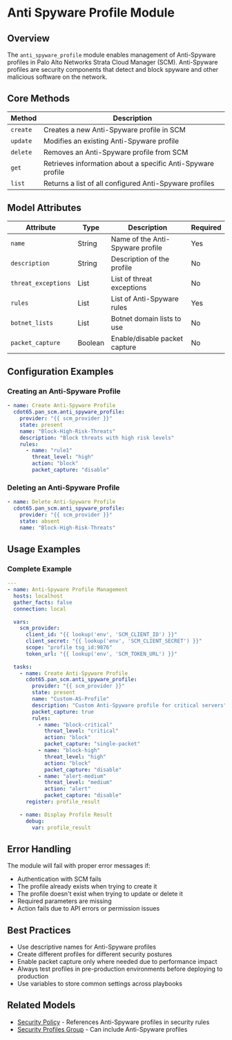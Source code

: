 # Anti Spyware Profile Module

## Overview

The `anti_spyware_profile` module enables management of Anti-Spyware profiles in Palo Alto Networks Strata Cloud
Manager (SCM). Anti-Spyware profiles are security components that detect and block spyware and other malicious software
on the network.

## Core Methods

| Method   | Description                                                 |
|----------|-------------------------------------------------------------|
| `create` | Creates a new Anti-Spyware profile in SCM                   |
| `update` | Modifies an existing Anti-Spyware profile                   |
| `delete` | Removes an Anti-Spyware profile from SCM                    |
| `get`    | Retrieves information about a specific Anti-Spyware profile |
| `list`   | Returns a list of all configured Anti-Spyware profiles      |

## Model Attributes

| Attribute           | Type    | Description                      | Required |
|---------------------|---------|----------------------------------|----------|
| `name`              | String  | Name of the Anti-Spyware profile | Yes      |
| `description`       | String  | Description of the profile       | No       |
| `threat_exceptions` | List    | List of threat exceptions        | No       |
| `rules`             | List    | List of Anti-Spyware rules       | Yes      |
| `botnet_lists`      | List    | Botnet domain lists to use       | No       |
| `packet_capture`    | Boolean | Enable/disable packet capture    | No       |

## Configuration Examples

### Creating an Anti-Spyware Profile

```yaml
- name: Create Anti-Spyware Profile
  cdot65.pan_scm.anti_spyware_profile:
    provider: "{{ scm_provider }}"
    state: present
    name: "Block-High-Risk-Threats"
    description: "Block threats with high risk levels"
    rules:
      - name: "rule1"
        threat_level: "high"
        action: "block"
        packet_capture: "disable"
```

### Deleting an Anti-Spyware Profile

```yaml
- name: Delete Anti-Spyware Profile
  cdot65.pan_scm.anti_spyware_profile:
    provider: "{{ scm_provider }}"
    state: absent
    name: "Block-High-Risk-Threats"
```

## Usage Examples

### Complete Example

```yaml
---
- name: Anti-Spyware Profile Management
  hosts: localhost
  gather_facts: false
  connection: local
  
  vars:
    scm_provider:
      client_id: "{{ lookup('env', 'SCM_CLIENT_ID') }}"
      client_secret: "{{ lookup('env', 'SCM_CLIENT_SECRET') }}"
      scope: "profile tsg_id:9876"
      token_url: "{{ lookup('env', 'SCM_TOKEN_URL') }}"
  
  tasks:
    - name: Create Anti-Spyware Profile
      cdot65.pan_scm.anti_spyware_profile:
        provider: "{{ scm_provider }}"
        state: present
        name: "Custom-AS-Profile"
        description: "Custom Anti-Spyware profile for critical servers"
        packet_capture: true
        rules:
          - name: "block-critical"
            threat_level: "critical"
            action: "block"
            packet_capture: "single-packet"
          - name: "block-high"
            threat_level: "high"
            action: "block"
            packet_capture: "disable"
          - name: "alert-medium"
            threat_level: "medium"
            action: "alert"
            packet_capture: "disable"
      register: profile_result
    
    - name: Display Profile Result
      debug:
        var: profile_result
```

## Error Handling

The module will fail with proper error messages if:

- Authentication with SCM fails
- The profile already exists when trying to create it
- The profile doesn't exist when trying to update or delete it
- Required parameters are missing
- Action fails due to API errors or permission issues

## Best Practices

- Use descriptive names for Anti-Spyware profiles
- Create different profiles for different security postures
- Enable packet capture only where needed due to performance impact
- Always test profiles in pre-production environments before deploying to production
- Use variables to store common settings across playbooks

## Related Models

- [Security Policy](security_rule.md) - References Anti-Spyware profiles in security rules
- [Security Profiles Group](security_profiles_group.md) - Can include Anti-Spyware profiles
